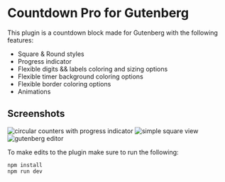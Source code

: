 # Countdown Pro for Gutenberg

This plugin is a countdown block made for Gutenberg with the following features:
- Square & Round styles
- Progress indicator
- Flexible digits && labels coloring and sizing options
- Flexible timer background coloring options
- Flexible border coloring options
- Animations


## Screenshots
![circular counters with progress indicator](https://plugins.wpali.com/wp-content/uploads/2019/06/screenshot-1.png)
![simple square view](https://plugins.wpali.com/wp-content/uploads/2019/06/screenshot-2.png)
![gutenberg editor](https://plugins.wpali.com/wp-content/uploads/2019/06/screenshot-3.png)


To make edits to the plugin make sure to run the following:

```
npm install
npm run dev
```
